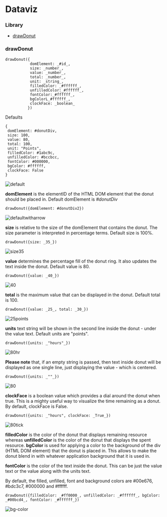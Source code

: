 # Dataviz
### Library

- [drawDonut](https://github.com/Infratab/dataviz/blob/master/README.md#drawdonut)
 

### drawDonut

```
drawDonut({
           domElement: _#id_,
           size: _number_,
           value: _number_,
           total: _number_,
           unit: _string_,
           filledColor: _#ffffff_,
           unfilledColor:_#ffffff_,
           fontColor:_#ffffff_,
           bgColorL_#ffffff_,
           clockFace: _boolean_
          })
```

Defaults
```
{
 domElement: #donutDiv,
 size: 100,
 value: 80,
 total: 100,
 unit: "Points",
 filledColor: #1abc9c,
 unfilledColor: #bccbcc,
 fontColor: #000000,
 bgColor: #ffffff,
 clockFace: False
} 
```

![default](https://cloud.githubusercontent.com/assets/13765124/13439850/4fb32a50-e015-11e5-8550-d161292e69e4.png)


**domElement** is the elementID of the HTML DOM element that the donut should be placed in. Default domElement is _#donutDiv_

```drawDonut({domElement: #donutDiv2})```

![defaultwitharrow](https://cloud.githubusercontent.com/assets/13765124/13426834/20c0e0e6-dfd6-11e5-928c-9615339de912.png)

**size** is relative to the size of the domElement that contains the donut. The size parameter is interpreted in percentage terms. Default size is 100%.

```drawDonut({size: _35_})```

![size35](https://cloud.githubusercontent.com/assets/13765124/13426876/6d93cba4-dfd6-11e5-9082-62b1af669bb8.png)

**value** determines the percentage fill of the donut ring. It also updates the text inside the donut. Default value is 80.

```drawDonut({value: _40_})```
  
![40](https://cloud.githubusercontent.com/assets/13765124/13427195/6bb27da6-dfd8-11e5-9715-bfff931ede6e.png)

**total** is the maximum value that can be displayed in the donut. Default total is 100.

```drawDonut({value: _25_, total: _30_})```

![25points](https://cloud.githubusercontent.com/assets/13765124/13426918/ab266a4e-dfd6-11e5-8731-176c0e80467e.png)

**units** text string will be shown in the second line inside the donut - under the value text. Default units are "points".

```drawDonut({units: _"hours"_})```

![80hr](https://cloud.githubusercontent.com/assets/13765124/13427143/06a2a1fc-dfd8-11e5-8c72-05f609934bbc.png)

**Please note** that, if an empty string is passed, then text inside donut will be displayed as one single line, just displaying the value - which is centered.

```drawDonut({units: _""_})```

![80](https://cloud.githubusercontent.com/assets/13765124/13427156/161ff828-dfd8-11e5-9a5a-182355ce44c8.png)

**clockFace** is a boolean value which provides a dial around the donut when true. This is a mighty useful way to visualize the time remaining as a donut. By default, clockFace is False.

```drawDonut({units: _"hours", clockFace: _True_})```

![80tick](https://cloud.githubusercontent.com/assets/13765124/13427301/15a0ba8a-dfd9-11e5-926c-e7b21ea1b196.png)

**filledColor** is the color of the donut that displays remaining resource whereas **unfilledColor** is the color of the donut that displays the spent resource. **bgColor** is used for applying a color to the background of the div (HTML DOM element) that the donut is placed in. This allows to make the donut blend in with whatever application background that it is used in.

**fontColor** is the color of the text inside the donut. This can be just the value text or the value along with the units text.

By default, the filled, unfilled, font and background colors are #00e676, #bdc3c7, #000000 and #ffffff.

```drawDonut({filledColor: _#ff0000_, unfilledColor: _#ffffff_, bgColor: _#00bcd4_, fontColor: _#ffffff_})```

![bg-color](https://cloud.githubusercontent.com/assets/13765124/13427186/582be286-dfd8-11e5-8657-53cb93881a18.png)
